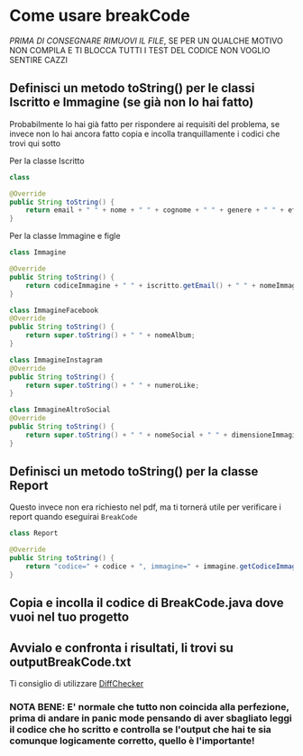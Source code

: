 # Come usare breakCode

 _*PRIMA DI CONSEGNARE RIMUOVI IL FILE*_, SE PER UN QUALCHE MOTIVO NON COMPILA E TI BLOCCA TUTTI I TEST DEL CODICE NON VOGLIO SENTIRE CAZZI

## Definisci un metodo toString() per le classi Iscritto e Immagine (se già non lo hai fatto) 
Probabilmente lo hai già fatto per rispondere ai requisiti del problema, se invece non lo hai ancora fatto copia e incolla tranquillamente i codici che trovi qui sotto

Per la classe Iscritto
```java
class 

@Override
public String toString() {
	return email + " " + nome + " " + cognome + " " + genere + " " + eta;
}
```

Per la classe Immagine e figle
```java
class Immagine

@Override
public String toString() {
	return codiceImmagine + " " + iscritto.getEmail() + " " + nomeImmagine + " " + tipoImmagine;
}

class ImmagineFacebook
@Override
public String toString() {
	return super.toString() + " " + nomeAlbum;
}

class ImmagineInstagram
@Override
public String toString() {
	return super.toString() + " " + numeroLike;
}

class ImmagineAltroSocial
@Override
public String toString() {
	return super.toString() + " " + nomeSocial + " " + dimensioneImmagine;
}
```


## Definisci un metodo toString() per la classe Report
Questo invece non era richiesto nel pdf, ma ti tornerá utile per verificare i report quando eseguirai ```BreakCode```
```java
class Report

@Override
public String toString() {
	return "codice=" + codice + ", immagine=" + immagine.getCodiceImmagine() + ", descrizione=" + descrizione + ", timestamp=" + timestamp;
}
```
## Copia e incolla il codice di BreakCode.java dove vuoi nel tuo progetto

## Avvialo e confronta i risultati, li trovi su outputBreakCode.txt
Ti consiglio di utilizzare [DiffChecker](https://www.diffchecker.com/)
### NOTA BENE: E' normale che tutto non coincida alla perfezione, prima di andare in panic mode pensando di aver sbagliato leggi il codice che ho scritto e controlla se l'output che hai te sia comunque logicamente corretto, quello è l'importante!

